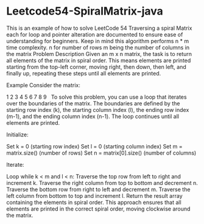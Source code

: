 # Leetcode54-SpiralMatrix-java
This is an example of how to solve LeetCode 54 Traversing a spiral Matrix each  for loop and pointer alteration are documented to ensure ease of understanding for beginners. Keep in mind this algorithm performs n * m time complexity. n for number of  rows m being the number of columns in the matrix
Problem Description
Given an m x n matrix, the task is to return all elements of the matrix in spiral order. This means elements are printed starting from the top-left corner, moving right, then down, then left, and finally up, repeating these steps until all elements are printed.

Example
Consider the matrix:

1 2 3
4 5 6
7 8 9
​
​
To solve this problem, you can use a loop that iterates over the boundaries of the matrix. 
The boundaries are defined by the starting row index (k), the starting column index (l), the ending row index (m-1), and the ending column index (n-1). 
The loop continues until all elements are printed.

Initialize:

Set k = 0 (starting row index)
Set l = 0 (starting column index)
Set m = matrix.size() (number of rows)
Set n = matrix[0].size() (number of columns)

Iterate:

Loop while k < m and l < n:
Traverse the top row from left to right and increment k.
Traverse the right column from top to bottom and decrement n.
Traverse the bottom row from right to left and decrement m.
Traverse the left column from bottom to top and increment l.
Return the result array containing the elements in spiral order.
This approach ensures that all elements are printed in the correct spiral order, moving clockwise around the matrix.
​
